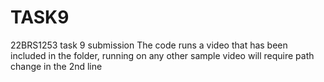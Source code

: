 # TASK9
22BRS1253 task 9 submission
The code runs a video that has been included in the folder, running on any other sample video will require path change in the 2nd line 
